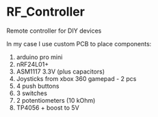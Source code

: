 # RF_Controller
Remote controller for DIY devices

In my case I use custom PCB to place components:
1) arduino pro mini
2) nRF24L01+
3) ASM1117 3.3V (plus capacitors)
4) Joysticks from xbox 360 gamepad - 2 pcs
5) 4 push buttons
6) 3 switches
7) 2 potentiometers (10 kOhm)
8) TP4056 + boost to 5V
